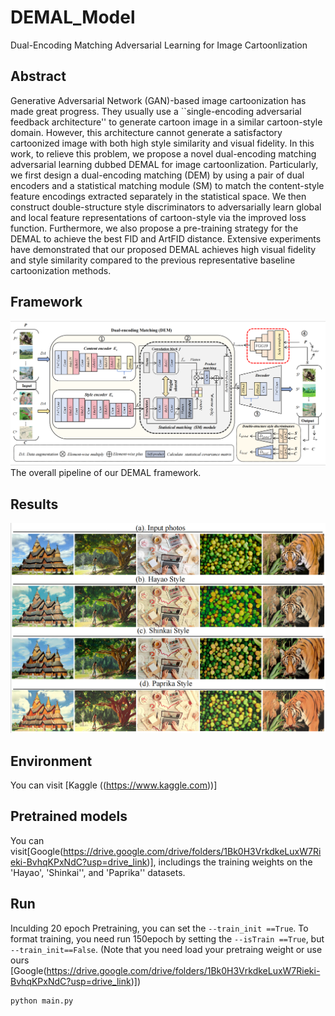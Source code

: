 # DEMAL_Model
Dual-Encoding Matching Adversarial Learning for Image Cartoonlization

## Abstract
Generative Adversarial Network (GAN)-based image cartoonization has made great progress. They 
usually use a ``single-encoding adversarial feedback architecture'' to generate cartoon image in a similar cartoon-style domain. However, this architecture cannot generate a satisfactory cartoonized image with both high style similarity and visual fidelity. In this work, to relieve this problem, we propose a novel dual-encoding matching adversarial learning dubbed DEMAL for image cartoonlization. Particularly, we first design a dual-encoding matching (DEM) by using a pair of dual encoders and a statistical matching module (SM) to match the content-style feature encodings extracted separately in the statistical space. We then construct double-structure style discriminators to adversarially learn global and local feature representations of cartoon-style via the improved loss function. Furthermore, we also propose a pre-training strategy for the DEMAL to achieve the best FID and ArtFID distance. Extensive experiments have demonstrated that our proposed DEMAL achieves high visual fidelity and style similarity compared to the previous representative baseline cartoonization methods.
## Framework
![DEMAL](https://github.com/ZYDeeplearning/DEMAL_Model/blob/main/1.png)
The overall pipeline of our DEMAL framework.
## Results
![DEMAL](https://github.com/ZYDeeplearning/DEMAL_Model/blob/main/2.png)

## Environment
You can visit [Kaggle ((https://www.kaggle.com))] 

## Pretrained models
You can visit[Google(https://drive.google.com/drive/folders/1Bk0H3VrkdkeLuxW7Rieki-BvhqKPxNdC?usp=drive_link)], includings the training weights on the 'Hayao', 'Shinkai'', and 'Paprika'' datasets.

## Run
Inculding 20 epoch Pretraining, you can set the ``--train_init ==True``. To format training, you need run 150epoch by setting the  ``--isTrain ==True``, but 
``--train_init==False``. (Note that you need load your pretraing weight or use ours [Google(https://drive.google.com/drive/folders/1Bk0H3VrkdkeLuxW7Rieki-BvhqKPxNdC?usp=drive_link)])
```
python main.py 
```
